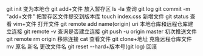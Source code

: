 git init    变为本地仓
git add+文件    放入暂存区
ls -la    查询
git log    git commit -m "add+文件"    把暂存区文件提交到版本库
touch index.css    新增文件
git status    查看
vim+文件    打开文件
git remote add name(origin) uri    本地仓库和远程仓库建立连接
git remote -v    查询是否建立连接
git push -u origin master    初次推送文件
git remote rm origin     移除连接
cat    查看文件
git clone+地址    克隆远程仓库文件
mv 原名 新名    更改文件名
git reset --hard+版本号(git log)    回滚
